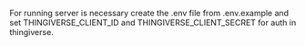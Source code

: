 For running server is necessary create the .env file from .env.example and set THINGIVERSE_CLIENT_ID and THINGIVERSE_CLIENT_SECRET for auth in thingiverse.